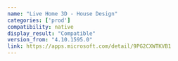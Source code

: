 ```yaml
---
name: "Live Home 3D - House Design"
categories: ['prod']
compatibility: native
display_result: "Compatible"
version_from: "4.10.1595.0"
link: https://apps.microsoft.com/detail/9PG2CXWTKVB1
---
```

